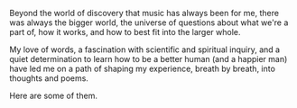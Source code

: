 Beyond the world of discovery that music has always been for me, there was always the bigger world, the universe of questions about what we're a part of, how it works, and how to best fit into the larger whole. 

My love of words, a fascination with scientific and spiritual inquiry, and a quiet determination to learn how to be a better human (and a happier man) have led me on a path of shaping my experience, breath by breath, into thoughts and poems.

Here are some of them.